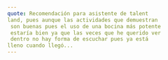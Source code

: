 ```yaml
---
quote: Recomendación para asistente de talent 
land, pues aunque las actividades que demuestran
 son buenas pues el uso de una bocina más potente
 estaría bien ya que las veces que he querido ver
 dentro no hay forma de escuchar pues ya está 
lleno cuando llegó...
---
```

